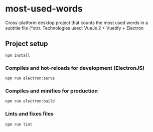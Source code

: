 # most-used-words
Cross-platform desktop project that counts the most used words in a subtitle file (*str). Technologies used: VueJs 2 + Vuetify + Electron


## Project setup
```
npm install
```

### Compiles and hot-reloads for development (ElectronJS)
```
npm run electron:serve
```

### Compiles and minifies for production
```
npm run electron:build
```

### Lints and fixes files
```
npm run lint
```
